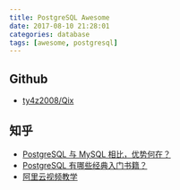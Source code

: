 ```yaml
---
title: PostgreSQL Awesome
date: 2017-08-10 21:28:01
categories: database
tags: [awesome, postgresql]
---
```


## Github
* [ty4z2008/Qix](https://github.com/ty4z2008/Qix/blob/master/pg.md)

## 知乎
* [PostgreSQL 与 MySQL 相比，优势何在？](https://www.zhihu.com/question/20010554)
* [PostgreSQL 有哪些经典入门书籍？](https://www.zhihu.com/question/28085660)
* [阿里云视频教学](https://edu.aliyun.com/course/52)
